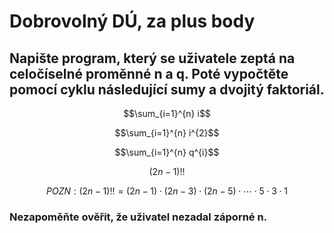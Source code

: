 # Dobrovolný DÚ, za plus body
## Napište program, který se uživatele zeptá na celočíselné proměnné n a q. Poté vypočtěte pomocí cyklu následující sumy a dvojitý faktoriál. 

$$\sum_{i=1}^{n} i$$

$$\sum_{i=1}^{n} i^{2}$$

$$\sum_{i=1}^{n} q^{i}$$

$$(2n-1)!! $$

$$ POZN: (2n-1)!! = (2n-1) \cdot (2n-3) \cdot (2n-5) \cdot \cdots \cdot 5 \cdot 3 \cdot 1$$

### Nezapoměňte ověřit, že uživatel nezadal záporné n.
